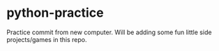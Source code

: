 # python-practice

Practice commit from new computer. Will be adding some fun little side projects/games in this repo.